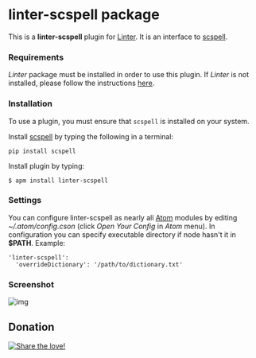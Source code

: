 # linter-scspell package

This is a **linter-scspell** plugin for [Linter](https://github.com/AtomLinter/Linter). It
is an interface to [scspell](https://pypi.python.org/pypi/scspell).

### Requirements
*Linter* package must be installed in order to use this plugin. If *Linter* is not
installed, please follow the instructions [here](https://github.com/AtomLinter/Linter).

### Installation
To use a plugin, you must ensure that `scspell` is installed on your
system.

Install [scspell](https://pypi.python.org/pypi/scspell) by typing the following
in a terminal:
   ```
   pip install scspell
   ```

Install plugin by typing:
   ```
   $ apm install linter-scspell
   ```

### Settings
You can configure linter-scspell as nearly all [Atom](https://atom.io/) modules by editing *~/.atom/config.cson* (click *Open Your Config*
in *Atom* menu).
In configuration you can specify executable directory if node hasn't it in **$PATH**. Example:

```
'linter-scspell':
  'overrideDictionary': '/path/to/dictionary.txt'
```

### Screenshot
![img](https://raw.githubusercontent.com/spockNinja/linter-scspell/master/screenshot.png)

## Donation
[![Share the love!](https://chewbacco-stuff.s3.amazonaws.com/donate.png)](https://www.paypal.com/cgi-bin/webscr?cmd=_s-xclick&hosted_button_id=KXUYS4ARNHCN8)
